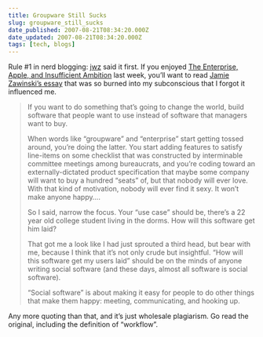 ```yaml
---
title: Groupware Still Sucks
slug: groupware_still_sucks
date_published: 2007-08-21T08:34:20.000Z
date_updated: 2007-08-21T08:34:20.000Z
tags: [tech, blogs]
---
```


Rule #1 in nerd blogging: [jwz](http://www.jwz.org/) said it first. If you enjoyed [The Enterprise, Apple, and Insufficient Ambition](/2007/08/the-enterprise-apple-and-insufficient-ambition.html) last week, you’ll want to read [Jamie Zawinski’s essay](http://www.jwz.org/doc/groupware.html) that was so burned into my subconscious that I forgot it influenced me.

> If you want to do something that’s going to change the world, build software that people want to use instead of software that managers want to buy.
> 
> When words like “groupware” and “enterprise” start getting tossed around, you’re doing the latter. You start adding features to satisfy line-items on some checklist that was constructed by interminable committee meetings among bureaucrats, and you’re coding toward an externally-dictated product specification that maybe some company will want to buy a hundred “seats” of, but that nobody will ever love. With that kind of motivation, nobody will ever find it sexy. It won’t make anyone happy….
> 
> So I said, narrow the focus. Your “use case” should be, there’s a 22 year old college student living in the dorms. How will this software get him laid?
> 
> That got me a look like I had just sprouted a third head, but bear with me, because I think that it’s not only crude but insightful. “How will this software get my users laid” should be on the minds of anyone writing social software (and these days, almost all software is social software).
> 
> “Social software” is about making it easy for people to do other things that make them happy: meeting, communicating, and hooking up.

Any more quoting than that, and it’s just wholesale plagiarism. Go read the original, including the definition of “workflow”.
